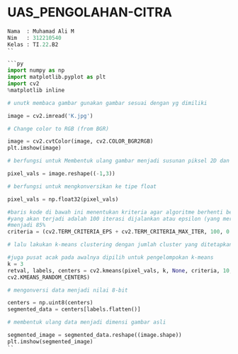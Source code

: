 # UAS_PENGOLAHAN-CITRA

````py
Nama  : Muhamad Ali M
Nim   : 312210540
Kelas : TI.22.B2
``

```py
import numpy as np
import matplotlib.pyplot as plt
import cv2
%matplotlib inline

# unutk membaca gambar gunakan gambar sesuai dengan yg dimiliki

image = cv2.imread('K.jpg')

# Change color to RGB (from BGR)

image = cv2.cvtColor(image, cv2.COLOR_BGR2RGB)
plt.imshow(image)

# berfungsi untuk Membentuk ulang gambar menjadi susunan piksel 2D dan 3 nilai warna (RGB)

pixel_vals = image.reshape((-1,3))

# berfungsi untuk mengkonversikan ke tipe float

pixel_vals = np.float32(pixel_vals)

#baris kode di bawah ini menentukan kriteria agar algoritme berhenti berjalan,
#yang akan terjadi adalah 100 iterasi dijalankan atau epsilon (yang merupakan akurasi yang dibutuhkan)
#menjadi 85%
criteria = (cv2.TERM_CRITERIA_EPS + cv2.TERM_CRITERIA_MAX_ITER, 100, 0.85)

# lalu lakukan k-means clustering dengan jumlah cluster yang ditetapkan sebagai 3

#juga pusat acak pada awalnya dipilih untuk pengelompokan k-means
k = 3
retval, labels, centers = cv2.kmeans(pixel_vals, k, None, criteria, 10,
cv2.KMEANS_RANDOM_CENTERS)

# mengonversi data menjadi nilai 8-bit

centers = np.uint8(centers)
segmented_data = centers[labels.flatten()]

# membentuk ulang data menjadi dimensi gambar asli

segmented_image = segmented_data.reshape((image.shape))
plt.imshow(segmented_image)
``

````
